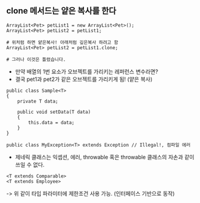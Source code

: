 ## clone 메서드는 얕은 복사를 한다
```
ArrayList<Pet> petList1 = new ArrayList<Pet>();
ArrayList<Pet> petList2 = petList1;

# 위처럼 하면 얕은복사! 아래처럼 깊은복사 하려고 함
ArrayList<Pet> petList2 = petList1.clone;

# 그러나 이것은 틀렸습니다.
```
  
- 만약 배열의 1번 요소가 오브젝트를 가리키는 레퍼런스 변수라면?
- 결국 pet1과 pet2가 같은 오브젝트를 가리키게 됨! (얕은 복사)

```
public class Sample<T>
{
	private T data;

	public void setData(T data)
	{
		this.data = data;
	}
}
```

```
public class MyException<T> extends Exception // Illegal!, 컴파일 에러
```
- 제네릭 클래스는 익셉션, 에러, throwable 혹은 throwable 클래스의 자손과 같이 쓰일 수 없다.  

```
<T extends Comparable>
<T extends Employee>
```
-> 위 같이 타입 파라미터에 제한조건 사용 가능. (인터페이스 기반으로 동작)

